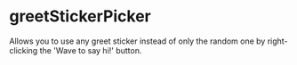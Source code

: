 # greetStickerPicker

Allows you to use any greet sticker instead of only the random one by right-clicking the 'Wave to say hi!' button.
